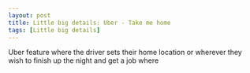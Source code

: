 ```yaml
---
layout: post
title: Little big details: Uber - Take me home
tags: [Little big details]
---
```


Uber feature where the driver sets their home location or wherever they wish to finish up the night and get a job where

